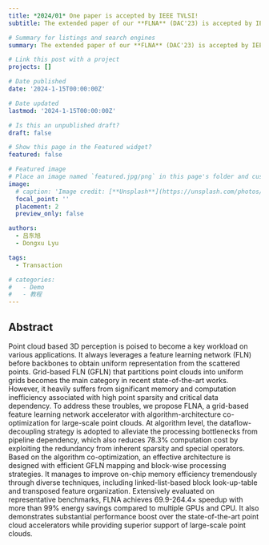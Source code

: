 ```yaml
---
title: *2024/01* One paper is accepted by IEEE TVLSI!
subtitle: The extended paper of our **FLNA** (DAC'23) is accepted by IEEE TVLSI this January!

# Summary for listings and search engines
summary: The extended paper of our **FLNA** (DAC'23) is accepted by IEEE TVLSI this January!.

# Link this post with a project
projects: []

# Date published
date: '2024-1-15T00:00:00Z'

# Date updated
lastmod: '2024-1-15T00:00:00Z'

# Is this an unpublished draft?
draft: false

# Show this page in the Featured widget?
featured: false

# Featured image
# Place an image named `featured.jpg/png` in this page's folder and customize its options here.
image:
  # caption: 'Image credit: [**Unsplash**](https://unsplash.com/photos/CpkOjOcXdUY)'
  focal_point: ''
  placement: 2
  preview_only: false

authors:
  - 吕东旭
  - Dongxu Lyu

tags:
  - Transaction

# categories:
#   - Demo
#   - 教程
---
```


## Abstract

Point cloud based 3D perception is poised to become a key workload on various applications. It always leverages a feature learning network (FLN) before backbones to obtain uniform representation from the scattered points. Grid-based FLN (GFLN) that partitions point clouds into uniform grids becomes the main category in recent state-of-the-art works. However, it heavily suffers from significant memory and computation inefficiency associated with high point sparsity and critical data dependency. To address these troubles, we propose FLNA, a grid-based feature learning network accelerator with algorithm-architecture co-optimization for large-scale point clouds. At algorithm level, the dataflow-decoupling strategy is adopted to alleviate the processing bottlenecks from pipeline dependency, which also reduces 78.3% computation cost by exploiting the redundancy from inherent sparsity and special operators. Based on the algorithm co-optimization, an effective architecture is designed with efficient GFLN mapping and block-wise processing strategies. It manages to improve on-chip memory efficiency tremendously through diverse techniques, including linked-list-based block look-up-table and transposed feature organization. Extensively evaluated on representative benchmarks, FLNA achieves 69.9-264.4× speedup with more than 99% energy savings compared to multiple GPUs and CPU. It also demonstrates substantial performance boost over the state-of-the-art point cloud accelerators while providing superior support of large-scale point clouds.